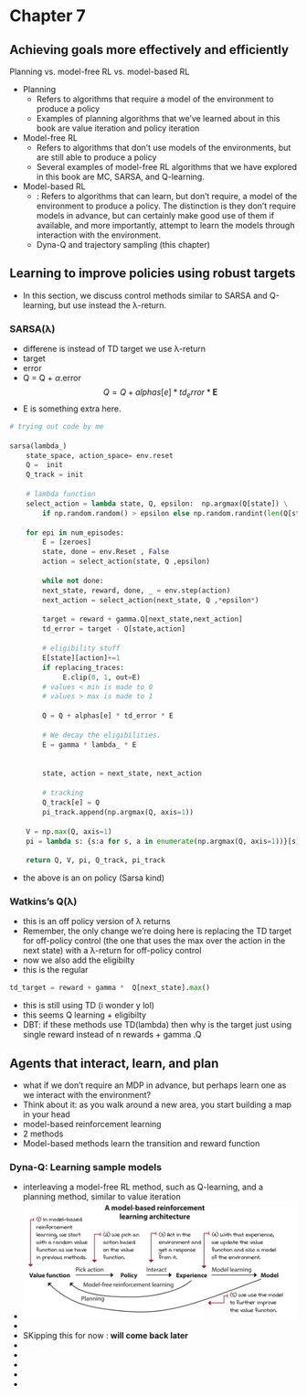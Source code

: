 # Chapter 7
## Achieving goals more effectively and efficiently


Planning vs. model-free RL vs. model-based RL
* Planning
    * Refers to algorithms that require a model of the environment to produce a policy
    * Examples of planning algorithms that we’ve learned about in this book are value iteration and policy iteration
* Model-free RL
    *  Refers to algorithms that don’t use models of the environments,  but are still able to produce a policy
    * Several examples of model-free RL algorithms that we have explored in this book are MC, SARSA, and Q-learning.
* Model-based RL
    * : Refers to algorithms that can learn, but don’t require, a model of the environment to produce a policy. The distinction is they don’t require models in advance, but can certainly make good use of them if available, and more importantly, attempt to learn the models through interaction with the environment. 
    * Dyna-Q and trajectory sampling (this chapter) 

## Learning to improve policies using robust targets
* In this section, we discuss control methods similar to SARSA and Q-learning, but use instead the λ-return.

### SARSA(λ)
* differene is instead of TD target we use λ-return 
* target 
* error 
* Q = Q + $\alpha$.error
$$Q = Q + alphas[e] * td_error * \textbf{E}$$
* E is something extra here.

```python
# trying out code by me

sarsa(lambda_)
    state_space, action_space= env.reset
    Q =  init
    Q_track = init

    # lambda function
    select_action = lambda state, Q, epsilon:  np.argmax(Q[state]) \
        if np.random.random() > epsilon else np.random.randint(len(Q[state]))
    
    for epi in num_episodes:
        E = [zeroes]
        state, done = env.Reset , False
        action = select_action(state, Q ,epsilon)

        while not done:
        next_state, reward, done, _ = env.step(action)     
        next_action = select_action(next_state, Q ,*epsilon*)

        target = reward + gamma.Q[next_state,next_action]
        td_error = target - Q[state,action]

        # eligibility stuff
        E[state][action]+=1
        if replacing_traces:
             E.clip(0, 1, out=E)
        # values < min is made to 0
        # values > max is made to 1

        Q = Q + alphas[e] * td_error * E
        
        # We decay the eligibilities.
        E = gamma * lambda_ * E


        state, action = next_state, next_action

        # tracking
        Q_track[e] = Q
        pi_track.append(np.argmax(Q, axis=1))

    V = np.max(Q, axis=1)
    pi = lambda s: {s:a for s, a in enumerate(np.argmax(Q, axis=1))}[s]

    return Q, V, pi, Q_track, pi_track
```
* the above is an on policy (Sarsa kind)

### Watkins’s Q(λ)

* this is an off policy version of λ returns
* Remember, the only change we’re doing here is replacing the TD
target for off-policy control (the one that uses the max over the action in the next state) with a λ-return for off-policy control
* now we also add the eligibilty 
* this is the regular 
```python
td_target = reward + gamma *  Q[next_state].max()
```
* this is still using TD (i wonder y lol)
* this seems Q learning + eligibilty
* DBT: if these methods use TD(lambda) then  why is the target just using single reward instead of n rewards + gamma .Q 

## Agents that interact, learn, and plan

* what if we don’t require an MDP in advance, but
perhaps learn one as we interact with the environment?
* Think about it: as you walk around a new area, you start building a map in your head
* model-based reinforcement learning
* 2 methods
* Model-based methods learn the transition and reward function

### Dyna-Q: Learning sample models
* interleaving a model-free RL method, such as Q-learning, and a planning method, similar to value iteration
* ![](./assets/l7_p1.png)
* 
* SKipping this for now :
    **will come back later**
* 
* 
* 
* 
* 














